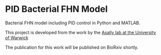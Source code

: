 # PID Bacterial FHN Model
Bacterial FHN model including PID control in Python and MATLAB.

This project is developed from the work by the [Asally lab at the University of Warwick](https://gitlab.com/asally-lab/bacteral-fhn-model)

The publication for this work will be published on BioRxiv shortly.
